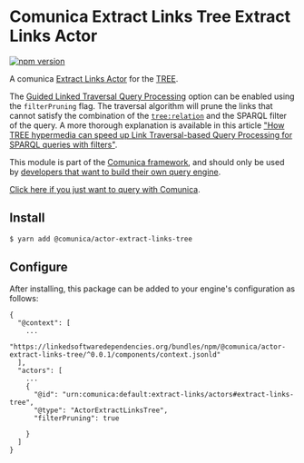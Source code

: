 # Comunica Extract Links Tree Extract Links Actor

[![npm version](https://badge.fury.io/js/%40comunica%2Factor-extract-links-tree.svg)](https://www.npmjs.com/package/@comunica/actor-extract-links-tree)

A comunica [Extract Links Actor](https://github.com/comunica/comunica-feature-link-traversal/tree/master/packages/bus-extract-links) for the [TREE](https://treecg.github.io/specification/).

The [Guided Linked Traversal Query Processing](https://arxiv.org/abs/2005.02239)
option can be enabled using the `filterPruning` flag. The traversal algorithm will 
prune the links that cannot satisfy the combination of the 
[`tree:relation`](https://treecg.github.io/specification/#Relation) and the SPARQL filter of the query. 
A more thorough explanation is available in this article
["How TREE hypermedia can speed up Link Traversal-based Query Processing for SPARQL queries with filters"](https://constraintautomaton.github.io/How-TREE-hypermedia-can-speed-up-Link-Traversal-based-Query-Processing-queries/). 

This module is part of the [Comunica framework](https://github.com/comunica/comunica),
and should only be used by [developers that want to build their own query engine](https://comunica.dev/docs/modify/).

[Click here if you just want to query with Comunica](https://comunica.dev/docs/query/).

## Install

```bash
$ yarn add @comunica/actor-extract-links-tree
```

## Configure

After installing, this package can be added to your engine's configuration as follows:
```text
{
  "@context": [
    ...
    "https://linkedsoftwaredependencies.org/bundles/npm/@comunica/actor-extract-links-tree/^0.0.1/components/context.jsonld"  
  ],
  "actors": [
    ...
    {
      "@id": "urn:comunica:default:extract-links/actors#extract-links-tree",
      "@type": "ActorExtractLinksTree",
      "filterPruning": true

    }
  ]
}
```
